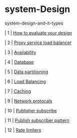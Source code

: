 # system-Design
system-design-and-it-types

| 1 | [How to evaluate your design](#)

| 2 | [Proxy service load balancer](#)

| 3 | [Availability](#)

| 4 | [Database](#)

| 5 | [Data partitioning](#)

| 6 | [Load Balancing](#)

| 7 | [Caching](#)

| 9 | [Network protocals](#)

| 10 | [Publisher subscribe](#)

| 11 | [Publish subscriber pattern](#)

| 12 | [Rate limiters](#)















